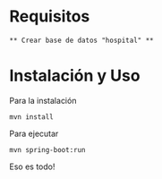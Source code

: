 # Requisitos
```
** Crear base de datos "hospital" **
```
# Instalación y Uso
Para la instalación
```
mvn install
```
Para ejecutar
```
mvn spring-boot:run
```

Eso es todo!

